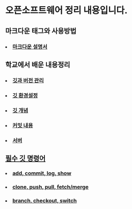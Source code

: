 # 오픈소프트웨어 정리 내용입니다.

## 마크다운 태그와 사용방법
 ### <li><a href="https://github.com/uh004/OSS-Summary/blob/main/Markdown/Markdown.md" target="_blank">마크다운 설명서</a>
  
## 학교에서 배운 내용정리
### <li><a href="https://github.com/uh004/OSS-Summary/blob/main/git/lecture1.md">깃과 버전 관리</li>
### <li><a href="https://github.com/uh004/OSS-Summary/blob/main/git/lecture2.md">깃 환경설정</li> 
### <li><a href="https://github.com/uh004/OSS-Summary/blob/main/git/lecture3.md">깃 개념</li> 
### <li><a href="https://github.com/uh004/OSS-Summary/blob/main/git/lecture4.md">커밋 내용</li> 
### <li><a href="https://github.com/uh004/OSS-Summary/blob/main/git/lecture5.md">서버</li> 

## 필수 깃 명령어
### <li><a href="https://github.com/uh004/OSS-Summary/blob/main/git_code/code1.md">add, commit, log, show</li>   
### <li><a href="https://github.com/uh004/OSS-Summary/blob/main/git_code/code2.md">clone, push, pull, fetch/merge</li>   
### <li><a href="https://github.com/uh004/OSS-Summary/blob/main/git_code/code3.md">branch, checkout, switch</li>   

